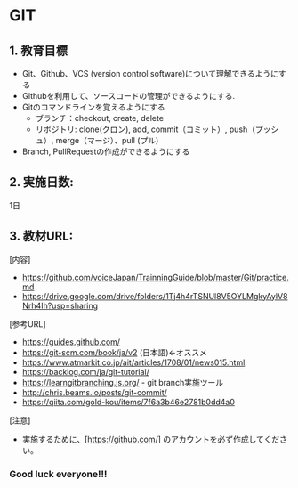 # GIT

## 1. 教育目標
- Git、Github、VCS (version control software)について理解できるようにする
- Githubを利用して、ソースコードの管理ができるようにする.
- Gitのコマンドラインを覚えるようにする
	+ ブランチ：checkout, create, delete
  	+ リポジトリ: clone(クロン), add, commit（コミット）, push（プッシュ）, merge（マージ）、pull (プル)
- Branch, PullRequestの作成ができるようにする

## 2. 実施日数:
1日
## 3. 教材URL:
[内容]
- https://github.com/voiceJapan/TrainningGuide/blob/master/Git/practice.md
- https://drive.google.com/drive/folders/1Tj4h4rTSNUl8V5OYLMgkyAylV8Nrh4Ih?usp=sharing

[参考URL]
- https://guides.github.com/
- https://git-scm.com/book/ja/v2 (日本語)←オススメ 
- https://www.atmarkit.co.jp/ait/articles/1708/01/news015.html
- https://backlog.com/ja/git-tutorial/
- https://learngitbranching.js.org/ - git branch実施ツール
- http://chris.beams.io/posts/git-commit/	
- https://qiita.com/gold-kou/items/7f6a3b46e2781b0dd4a0
	
[注意]
- 実施するために、[https://github.com/] のアカウントを必ず作成してください。

### Good luck everyone!!!
